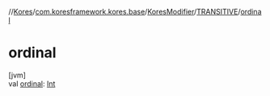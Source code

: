 //[Kores](../../../../index.md)/[com.koresframework.kores.base](../../index.md)/[KoresModifier](../index.md)/[TRANSITIVE](index.md)/[ordinal](ordinal.md)

# ordinal

[jvm]\
val [ordinal](ordinal.md): [Int](https://kotlinlang.org/api/latest/jvm/stdlib/kotlin/-int/index.html)
